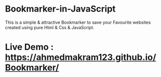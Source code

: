 # Bookmarker-in-JavaScript
This is a simple & attractive Bookmarker to save your Favourite websites created using pure Html & Css & JavaScript.

# Live Demo : https://ahmedmakram123.github.io/Bookmarker/
